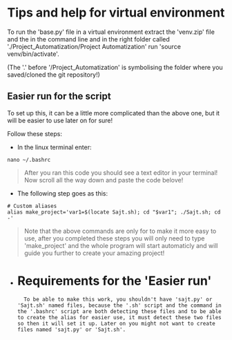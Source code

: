 # Tips and help for virtual environment

To run the 'base.py' file in a virtual environment extract the 'venv.zip' file and the in the command line and in the right folder called './Project_Automatization/Project Automatization' run 'source venv/bin/activate'. 

(The '.' before '/Project_Automatization' is symbolising the folder where you saved/cloned the git repository!)

## Easier run for the script

To set up this, it can be a little more complicated than the above one, but it will be easier to use later on for sure! 

Follow these steps:
- In the linux terminal enter:

```
nano ~/.bashrc
```
>   After you ran this code you should see a text editor in your terminal! Now scroll all the way down and paste the code belove!
- The following step goes as this:

```     
# Custom aliases
alias make_project='var1=$(locate Sajt.sh); cd "$var1"; ./Sajt.sh; cd -'
```
>   Note that the above commands are only for to make it more easy to use, after you completed these steps you will only need to type 'make_project' and the whole program will start automaticly and will guide you further to create your amazing project!

- # Requirements for the 'Easier run'

        To be able to make this work, you shouldn't have 'sajt.py' or 'Sajt.sh' named files, because the '.sh' script and the command in the '.bashrc' script are both detecting these files and to be able to create the alias for easier use, it must detect these two files so then it will set it up. Later on you might not want to create files named 'sajt.py' or 'Sajt.sh'.